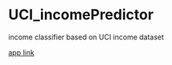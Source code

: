 # UCI_incomePredictor
 income classifier based on UCI income dataset
 
 [app link](https://uciincomepredictor.herokuapp.com/)
